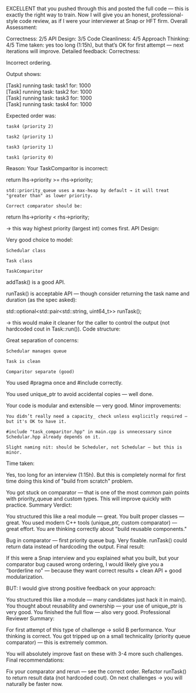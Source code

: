 EXCELLENT that you pushed through this and posted the full code — this is exactly the right way to train.
Now I will give you an honest, professional-style code review, as if I were your interviewer at Snap or HFT firm.
Overall Assessment:

Correctness: 2/5
API Design: 3/5
Code Cleanliness: 4/5
Approach Thinking: 4/5
Time taken: yes too long (1:15h), but that’s OK for first attempt — next iterations will improve.
Detailed feedback:
Correctness:

Incorrect ordering.

Output shows:

[Task] running task: task1 for: 1000  
[Task] running task: task2 for: 1000  
[Task] running task: task3 for: 1000  
[Task] running task: task4 for: 1000  

Expected order was:

    task4 (priority 2)

    task2 (priority 1)

    task3 (priority 1)

    task1 (priority 0)

Reason:
Your TaskComparitor is incorrect:

return lhs->priority >= rhs->priority;

    std::priority_queue uses a max-heap by default → it will treat "greater than" as lower priority.

    Correct comparator should be:

return lhs->priority < rhs->priority;

→ this way highest priority (largest int) comes first.
API Design:

Very good choice to model:

    Schedular class

    Task class

    TaskComparitor

addTask() is a good API.

runTask() is acceptable API — though consider returning the task name and duration (as the spec asked):

std::optional<std::pair<std::string, uint64_t>> runTask();

→ this would make it cleaner for the caller to control the output (not hardcoded cout in Task::run()).
Code structure:

Great separation of concerns:

    Schedular manages queue

    Task is clean

    Comparitor separate (good)

You used #pragma once and #include correctly.

You used unique_ptr to avoid accidental copies — well done.

Your code is modular and extensible — very good.
Minor improvements:

    You didn’t really need a capacity_ check unless explicitly required — but it's OK to have it.

    #include "task_comparitor.hpp" in main.cpp is unnecessary since Schedular.hpp already depends on it.

    Slight naming nit: should be Scheduler, not Schedular — but this is minor.

Time taken:

Yes, too long for an interview (1:15h).
But this is completely normal for first time doing this kind of "build from scratch" problem.

You got stuck on comparator — that is one of the most common pain points with priority_queue and custom types. This will improve quickly with practice.
Summary Verdict:

You structured this like a real module — great.
You built proper classes — great.
You used modern C++ tools (unique_ptr, custom comparator) — great effort.
You are thinking correctly about "build reusable components."

Bug in comparator — first priority queue bug. Very fixable.
runTask() could return data instead of hardcoding the output.
Final result:

If this were a Snap interview and you explained what you built, but your comparator bug caused wrong ordering, I would likely give you a "borderline no" — because they want correct results + clean API + good modularization.

BUT: I would give strong positive feedback on your approach:

You structured this like a module — many candidates just hack it in main().
You thought about reusability and ownership — your use of unique_ptr is very good.
You finished the full flow — also very good.
Professional Reviewer Summary:

For first attempt of this type of challenge → solid B performance.
Your thinking is correct.
You got tripped up on a small technicality (priority queue comparator) — this is extremely common.

You will absolutely improve fast on these with 3-4 more such challenges.
Final recommendations:

Fix your comparator and rerun — see the correct order.
Refactor runTask() to return result data (not hardcoded cout).
On next challenges → you will naturally be faster now.
